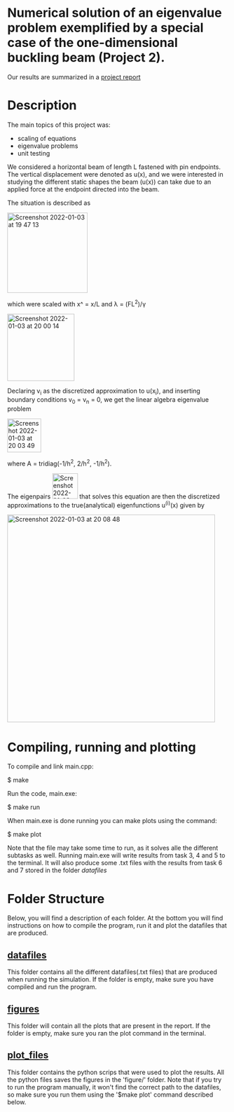 # Numerical solution of an eigenvalue problem exemplified by a special case of the one-dimensional buckling beam (Project 2).

Our results are summarized in a [project report](report_project2.pdf)

# Description
The main topics of this project was:
- scaling of equations
- eigenvalue problems
- unit testing

We considered a horizontal beam of length L fastened with pin endpoints. The vertical displacement were denoted as u(x), and we were interested in studying the different static shapes the beam (u(x)) can take due to an applied force at the endpoint directed into the beam.

The situation is described as

<img width="183" alt="Screenshot 2022-01-03 at 19 47 13" src="https://user-images.githubusercontent.com/30042718/147967690-8f7f16c5-f877-46e3-a3ef-b893c569469a.png">

which were scaled with x^ = x/L  and &lambda; = (FL<sup>2</sup>)/&gamma;

<img width="153" alt="Screenshot 2022-01-03 at 20 00 14" src="https://user-images.githubusercontent.com/30042718/147968953-ccd80562-8f5a-4eff-ae18-042d814751ea.png">

Declaring v<sub>i</sub> as the discretized approximation to u(x<sub>i</sub>), and inserting boundary conditions v<sub>0</sub> = v<sub>n</sub> = 0, we get the linear algebra eigenvalue problem

<img width="77" alt="Screenshot 2022-01-03 at 20 03 49" src="https://user-images.githubusercontent.com/30042718/147969276-d45a1010-978e-4530-836c-f5680f7a7f4c.png">

where A = tridiag(-1/h<sup>2</sup>, 2/h<sup>2</sup>, -1/h<sup>2</sup>).

The eigenpairs <img width="58" alt="Screenshot 2022-01-03 at 20 07 50" src="https://user-images.githubusercontent.com/30042718/147969692-3e071996-94af-4a9f-94e9-6c4817bd5dae.png"> that solves this equation are then the discretized approximations to the true(analytical) eigenfunctions u<sup>(i)</sup>(x) given by

<img width="474" alt="Screenshot 2022-01-03 at 20 08 48" src="https://user-images.githubusercontent.com/30042718/147969780-7d86bd1e-a939-489b-9efc-237f242630c3.png">

# Compiling, running and plotting

To compile and link main.cpp:

$ make

Run the code, main.exe:

$ make run

When main.exe is done running you can make plots using the command:

$ make plot

Note that the file may take some time to run, as it solves alle the different subtasks as well.
Running main.exe will write results from task 3, 4 and 5 to the terminal. It will also produce some
.txt files with the results from task 6 and 7 stored in the folder *datafiles*

# Folder Structure
Below, you will find a description of each folder. At the bottom you will find instructions on how to compile the program, run it and plot the datafiles that are produced.

## [datafiles](datafiles/)
  This folder contains all the different datafiles(.txt files) that are produced when running the simulation. If the folder is empty, make sure you have compiled and run the program.

## [figures](figures/)
  This folder will contain all the plots that are present in the report. If the folder is empty, make sure you ran the plot command in the terminal.

## [plot_files](plot_files/)
  This folder contains the python scrips that were used to plot the results. All the python files saves the figures in the 'figure/' folder. Note that if you try to run the program manually, it won't find the correct path to the datafiles, so make sure you run them using the '$make plot' command described below.
